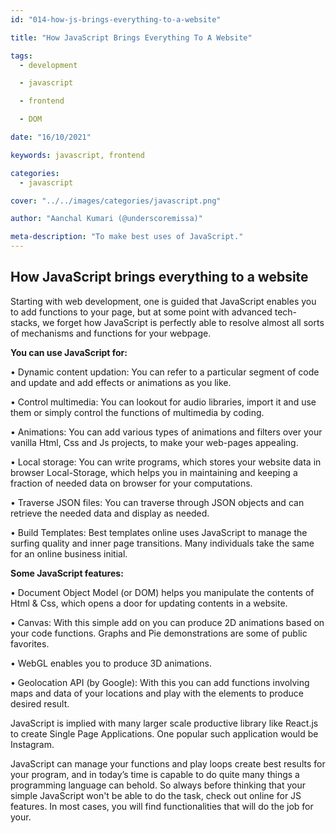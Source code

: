 ```yaml
---
id: "014-how-js-brings-everything-to-a-website"

title: "How JavaScript Brings Everything To A Website"

tags:
  - development

  - javascript

  - frontend

  - DOM

date: "16/10/2021"

keywords: javascript, frontend

categories:
  - javascript

cover: "../../images/categories/javascript.png"

author: "Aanchal Kumari (@underscoremissa)"

meta-description: "To make best uses of JavaScript."
---
```


## How JavaScript brings everything to a website

Starting with web development, one is guided that JavaScript enables you to add functions to your page, but at some point with advanced tech-stacks, we forget how JavaScript is perfectly able to resolve almost all sorts of mechanisms and functions for your webpage.

**You can use JavaScript for:**

•	Dynamic content updation: You can refer to a particular segment of code and update and add effects or animations as you like.

•	Control multimedia: You can lookout for audio libraries, import it and use them or simply control the functions of multimedia by coding.

•	Animations: You can add various types of animations and filters over your vanilla Html, Css and Js projects, to make your web-pages appealing.

•	Local storage: You can write programs, which stores your website data in browser Local-Storage, which helps you in maintaining and keeping a fraction of needed data on browser for your computations. 


•	Traverse JSON files: You can traverse through JSON objects and can retrieve the needed data and display as needed. 

•	Build Templates: Best templates online uses JavaScript to manage the surfing quality and inner page transitions. Many individuals take the same for an online business initial.


**Some JavaScript features:**

•	Document Object Model (or DOM) helps you manipulate the contents of Html & Css, which opens a door for updating contents in a website.

•	Canvas: With this simple add on you can produce 2D animations based on your code functions. Graphs and Pie demonstrations are some of public favorites.

•	WebGL enables you to produce 3D animations.

•	Geolocation API (by Google): With this you can add functions involving maps and data of your locations and play with the elements to produce desired result.

JavaScript is implied with many larger scale productive library like React.js to create Single Page Applications. One popular such application would be Instagram.

JavaScript can manage your functions and play loops create best results for your program, and in today’s time is capable to do quite many things a programming language can behold. So always before thinking that your simple JavaScript won't be able to do the task, check out online for JS features. 
In most cases, you will find functionalities that will do the job for your.
